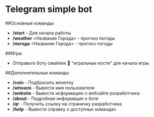 # Telegram simple bot  

##Основные команды:
- **/start** - Для начала работы  
- **/weather** <Название Города> - прогноз погоды  
- **/погода** <Название Города> - прогноз погоды

##Игра:
- Отправьте боту cмайлик 🎲 "игральные кости" для начала игры  

##Дополнительные команды:
- **/coin** - Подбросить монетку  
- **/whoami** - Вывести имя пользователя  
- **/website** - Вывести исформацию о вебсайте разработчика  
- **/about** - Подробная информация о боте
- **/qr** - Получить ссылку на страничку разработчика  
- **/help** - Вывести справку о доступных командах  